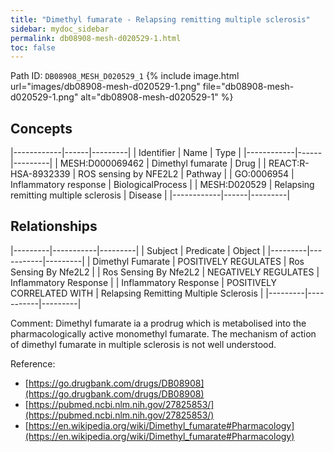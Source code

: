 ```yaml
---
title: "Dimethyl fumarate - Relapsing remitting multiple sclerosis"
sidebar: mydoc_sidebar
permalink: db08908-mesh-d020529-1.html
toc: false 
---
```



Path ID: `DB08908_MESH_D020529_1`
{% include image.html url="images/db08908-mesh-d020529-1.png" file="db08908-mesh-d020529-1.png" alt="db08908-mesh-d020529-1" %}

## Concepts

|------------|------|---------|
| Identifier | Name | Type    |
|------------|------|---------|
| MESH:D000069462 | Dimethyl fumarate | Drug |
| REACT:R-HSA-8932339 | ROS sensing by NFE2L2 | Pathway |
| GO:0006954 | Inflammatory response | BiologicalProcess |
| MESH:D020529 | Relapsing remitting multiple sclerosis | Disease |
|------------|------|---------|

## Relationships

|---------|-----------|---------|
| Subject | Predicate | Object  |
|---------|-----------|---------|
| Dimethyl Fumarate | POSITIVELY REGULATES | Ros Sensing By Nfe2L2 |
| Ros Sensing By Nfe2L2 | NEGATIVELY REGULATES | Inflammatory Response |
| Inflammatory Response | POSITIVELY CORRELATED WITH | Relapsing Remitting Multiple Sclerosis |
|---------|-----------|---------|

Comment: Dimethyl fumarate ia a prodrug which is metabolised into the pharmacologically active monomethyl fumarate. The mechanism of action of dimethyl fumarate in multiple sclerosis is not well understood.

Reference: 
  - [https://go.drugbank.com/drugs/DB08908](https://go.drugbank.com/drugs/DB08908)
  - [https://pubmed.ncbi.nlm.nih.gov/27825853/](https://pubmed.ncbi.nlm.nih.gov/27825853/)
  - [https://en.wikipedia.org/wiki/Dimethyl_fumarate#Pharmacology](https://en.wikipedia.org/wiki/Dimethyl_fumarate#Pharmacology)
